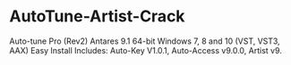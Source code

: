 # AutoTune-Artist-Crack
Auto-tune Pro (Rev2) Antares 9.1 64-bit Windows 7, 8 and 10 (VST, VST3, AAX) Easy Install Includes: Auto-Key V1.0.1, Auto-Access v9.0.0, Artist v9.
